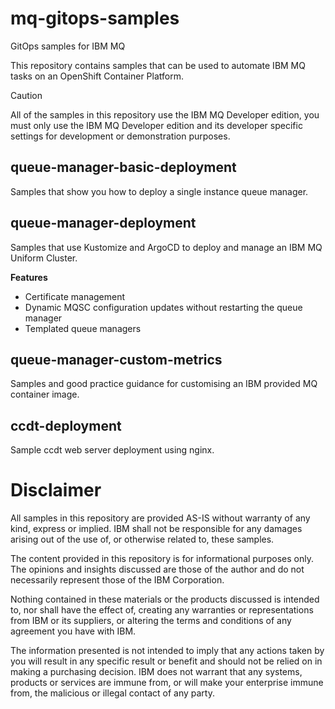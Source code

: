 # mq-gitops-samples
GitOps samples for IBM MQ

This repository contains samples that can be used to automate IBM MQ tasks on an OpenShift Container Platform.  

> [!CAUTION]
> All of the samples in this repository use the IBM MQ Developer edition, you must only use the IBM MQ Developer edition and its developer specific settings for development or demonstration purposes.

## queue-manager-basic-deployment

Samples that show you how to deploy a single instance queue manager.  

## queue-manager-deployment

Samples that use Kustomize and ArgoCD to deploy and manage an IBM MQ Uniform Cluster.  

**Features**
  
- Certificate management
- Dynamic MQSC configuration updates without restarting the queue manager
- Templated queue managers
  
## queue-manager-custom-metrics
  
Samples and good practice guidance for customising an IBM provided MQ container image.  

## ccdt-deployment
  
Sample ccdt web server deployment using nginx.  





# Disclaimer  
All samples in this repository are provided AS-IS without warranty of any kind, express or implied.  IBM shall not be responsible for any damages arising out of the use of, or otherwise related to, these samples.

The content provided in this repository is for informational purposes only. The opinions and insights discussed are those of the author and do not necessarily represent those of the IBM Corporation.

Nothing contained in these materials or the products discussed is intended to, nor shall have the effect of, creating any warranties or representations from IBM or its suppliers, or altering the terms and conditions of any agreement you have with IBM.

The information presented is not intended to imply that any actions taken by you will result in any specific result or benefit and should not be relied on in making a purchasing decision. IBM does not warrant that any systems, products or services are immune from, or will make your enterprise immune from, the malicious or illegal contact of any party.
